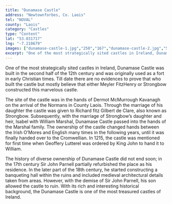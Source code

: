 ```yaml
---
title: "Dunamase Castle"
address: "Newtownforbes, Co. Laois"
tel: "NOVAL"
county: "Laois"
category: "Castles"
type: "Content"
lat: "53.031717"
lng: "-7.210679"
images: ["dunamase-castle-1.jpg","250","167","dunamase-castle-2.jpg","500","243","dunamase-castle-4.jpg","500","296"]
excerpt: "One of the most strategically sited castles in Ireland, Dunamase  Castle was built in the second half of the 12th century and was  originally used as..."
---
```

<p>One of the most strategically sited castles in Ireland, Dunamase  Castle was built in the second half of the 12th century and was  originally used as a fort in early Christian times. Till date there are no  evidences to prove that who built the castle but mostly believe that either  Meyler FitzHenry or Strongbow constructed this marvelous castle. </p>
<p>The site of the castle was in the hands of Dermot McMurrough  Kavanagh on the arrival of the Normans in County Laois. Through the marriage of  his daughter the castle was given to Richard fitz Gilbert de Clare, also known  as Strongbow. Subsequently, with the marriage of Strongbow’s daughter and heir,  Isabel with William Marshal, Dunamase Castle passed into the hands of the  Marshal family. The ownership of the castle changed hands between the Irish  O’Mores and English many times in the following years, until it was finally  handed over to the Cromwellian. In 1215, the castle was mentioned for first  time when Geoffery Lutterel was ordered by King John to hand it to William. </p>
<p>The history of diverse ownership of Dunamase Castle did not end  soon; in the 17th century Sir John Parnell partially refurbished the  place as his residence. In the later part of the 18th century, he  started constructing a banqueting hall within the ruins and included medieval  architectural details taken from areas. However, with the demise of Sir John  Parnell, his son allowed the castle to ruin. With its rich and interesting  historical background, the Dunamase Castle is one of the most treasured castles  of Ireland.</p>